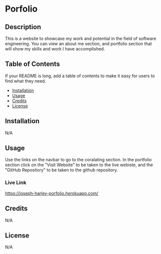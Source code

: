 # Porfolio

## Description

This is a website to showcase my work and potential in the field of software engineering. You can view an about me section, and portfolio section that will show my skills and work I have accomplished.

## Table of Contents

If your README is long, add a table of contents to make it easy for users to find what they need.

- [Installation](#installation)
- [Usage](#usage)
- [Credits](#credits)
- [License](#license)

## Installation

N/A

## Usage

Use the links on the navbar to go to the coralating section. In the portfolio section click on the "Visit Website" to be taken to the live webiste, and the "GitHub Repository" to be taken to the github repository.

### Live Link

https://joseph-harley-porfolio.herokuapp.com/

## Credits

N/A

## License

N/A